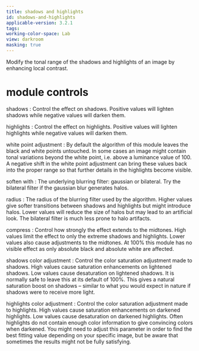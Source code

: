 ```yaml
---
title: shadows and highlights
id: shadows-and-highlights
applicable-version: 3.2.1
tags: 
working-color-space: Lab 
view: darkroom
masking: true
---
```


Modify the tonal range of the shadows and highlights of an image by enhancing local contrast.

# module controls

shadows
: Control the effect on shadows. Positive values will lighten shadows while negative values will darken them.

highlights
: Control the effect on highlights. Positive values will lighten highlights while negative values will darken them.

white point adjustment
: By default the algorithm of this module leaves the black and white points untouched. In some cases an image might contain tonal variations beyond the white point, i.e. above a luminance value of 100. A negative shift in the white point adjustment can bring these values back into the proper range so that further details in the highlights become visible.

soften with
: The underlying blurring filter: gaussian or bilateral. Try the bilateral filter if the gaussian blur generates halos.

radius
: The radius of the blurring filter used by the algorithm. Higher values give softer transitions between shadows and highlights but might introduce halos. Lower values will reduce the size of halos but may lead to an artificial look. The bilateral filter is much less prone to halo artifacts.

compress
: Control how strongly the effect extends to the midtones. High values limit the effect to only the extreme shadows and highlights. Lower values also cause adjustments to the midtones. At 100% this module has no visible effect as only absolute black and absolute white are affected.

shadows color adjustment
: Control the color saturation adjustment made to shadows. High values cause saturation enhancements on lightened shadows. Low values cause desaturation on lightened shadows. It is normally safe to leave this at its default of 100%. This gives a natural saturation boost on shadows – similar to what you would expect in nature if shadows were to receive more light.

highlights color adjustment
: Control the color saturation adjustment made to highlights. High values cause saturation enhancements on darkened highlights. Low values cause desaturation on darkened highlights. Often highlights do not contain enough color information to give convincing colors when darkened. You might need to adjust this parameter in order to find the best fitting value depending on your specific image, but be aware that sometimes the results might not be fully satisfying.
